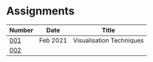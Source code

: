 # Assignments

Number | Date | Title
--- | --- | ---
[001](001/001.md) | Feb 2021 | Visualisation Techniques
[002](002/002.md) | |

 